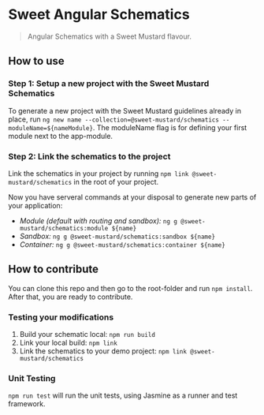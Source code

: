 # Sweet Angular Schematics

> Angular Schematics with a Sweet Mustard flavour.


## How to use

### Step 1: Setup a new project with the Sweet Mustard Schematics

To generate a new project with the Sweet Mustard guidelines already in place, run `ng new name --collection=@sweet-mustard/schematics --moduleName=${nameModule}`. The moduleName flag is for defining your first module next to the app-module.

### Step 2: Link the schematics to the project

Link the schematics in your project by running `npm link @sweet-mustard/schematics` in the root of your project.

Now you have serveral commands at your disposal to generate new parts of your application:

- *Module (default with routing and sandbox):* `ng g @sweet-mustard/schematics:module ${name}`
- *Sandbox:* `ng g @sweet-mustard/schematics:sandbox ${name}`
- *Container:* `ng g @sweet-mustard/schematics:container ${name}`


## How to contribute

You can clone this repo and then go to the root-folder and run `npm install`. After that, you are ready to contribute.

### Testing your modifications

1. Build your schematic local: `npm run build`
2. Link your local build: `npm link`
3. Link the schematics to your demo project: `npm link @sweet-mustard/schematics`

### Unit Testing

`npm run test` will run the unit tests, using Jasmine as a runner and test framework.

